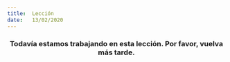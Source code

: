 ```yaml
---
title:  Lección
date:   13/02/2020
---
```


### <center>Todavía estamos trabajando en esta lección. Por favor, vuelva más tarde.</center>